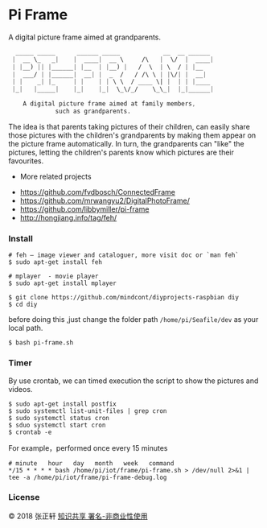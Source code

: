 # Pi Frame

A digital picture frame aimed at grandparents.

```css
  _____ _____      ______ _____            __  __ ______
 |  __ \_   _|    |  ____|  __ \     /\   |  \/  |  ____|
 | |__) || |______| |__  | |__) |   /  \  | \  / | |__   
 |  ___/ | |______|  __| |  _  /   / /\ \ | |\/| |  __|  
 | |    _| |_     | |    | | \ \  / ____ \| |  | | |____
 |_|   |_____|    |_|    |_|  \_\/_/    \_\_|  |_|______|

    A digital picture frame aimed at family members,     
             such as grandparents.                       
```

The idea is that parents taking pictures of their children, can easily share those pictures with the children's grandparents by making them appear on the picture frame automatically. In turn, the grandparents can "like" the pictures, letting the children's parents know which pictures are their favourites.


- More related projects

 * https://github.com/fvdbosch/ConnectedFrame
 * https://github.com/mrwangyu2/DigitalPhotoFrame/
 * https://github.com/libbymiller/pi-frame
 * http://hongjiang.info/tag/feh/

### Install

```
# feh — image viewer and cataloguer, more visit doc or `man feh`
$ sudo apt-get install feh

# mplayer  - movie player
$ sudo apt-get install mplayer

$ git clone https://github.com/mindcont/diyprojects-raspbian diy
$ cd diy
```
before doing this ,just change the folder path `/home/pi/Seafile/dev` as your local path.
```
$ bash pi-frame.sh
```

### Timer
By use crontab, we can timed execution the script to show the pictures and videos.
```
$ sudo apt-get install postfix
$ sudo systemctl list-unit-files | grep cron
$ sudo systemctl status cron
$ sduo systemctl start cron
$ crontab -e
```
For example，performed once every 15 minutes
```
# minute   hour   day   month   week   command
*/15 * * * * bash /home/pi/iot/frame/pi-frame.sh > /dev/null 2>&1 | tee -a /home/pi/iot/frame/pi-frame-debug.log

```
### License
© 2018 张正轩 [知识共享 署名-非商业性使用](http://creativecommons.org/licenses/by-nc-sa/4.0/)
